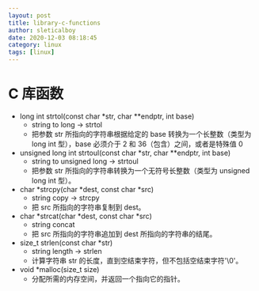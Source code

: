 ```yaml
---
layout: post
title: library-c-functions
author: sleticalboy
date: 2020-12-03 08:18:45
category: linux
tags: [linux]
---
```


# C 库函数
- long int strtol(const char *str, char **endptr, int base) 
    - string to long -> strtol
    - 把参数 str 所指向的字符串根据给定的 base 转换为一个长整数（类型为 long int 型），base 必须介于 2 和 36（包含）之间，或者是特殊值 0
- unsigned long int strtoul(const char *str, char **endptr, int base)
    - string to unsigned long -> strtoul
    - 把参数 str 所指向的字符串转换为一个无符号长整数（类型为 unsigned long int 型）。
- char *strcpy(char *dest, const char *src) 
    - string copy -> strcpy
    - 把 src 所指向的字符串复制到 dest。
- char *strcat(char *dest, const char *src) 
    - string concat
    - 把 src 所指向的字符串追加到 dest 所指向的字符串的结尾。
- size_t strlen(const char *str) 
    - string length -> strlen
    - 计算字符串 str 的长度，直到空结束字符，但不包括空结束字符'\0'。
- void *malloc(size_t size)
    - 分配所需的内存空间，并返回一个指向它的指针。
